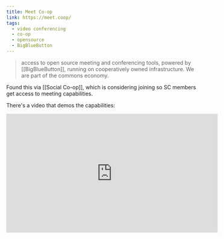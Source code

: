 ```yaml
---
title: Meet Co-op
link: https://meet.coop/
tags:
  - video conferencing
  - co-op
  - opensource
  - BigBlueButton
---
```


> access to open source meeting and conferencing tools, powered by [[BigBlueButton]], running on cooperatively owned infrastructure. We are part of the commons economy.

Found this via [[Social Co-op]], which is considering joining so SC members get access to meeting capabilities.

There's a video that demos the capabilities:

<iframe width="560" height="315" src="https://www.youtube.com/embed/Hso8yLzkqj8" frameborder="0" allow="accelerometer; autoplay; clipboard-write; encrypted-media; gyroscope; picture-in-picture" allowfullscreen></iframe>